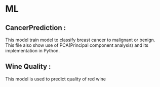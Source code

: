 # ML

## CancerPrediction :
This model train model to classify breast cancer to malignant or benign. This file also show use of PCA(Principal component analysis) and its implementation in Python. 
>
## Wine Quality : 
This model is used to predict quality of red wine

